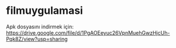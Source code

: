 # filmuygulamasi

Apk dosyasını indirmek için: https://drive.google.com/file/d/1PgAOEeyuc26VpnMuehGwzHjcUh-Pqk8Z/view?usp=sharing
